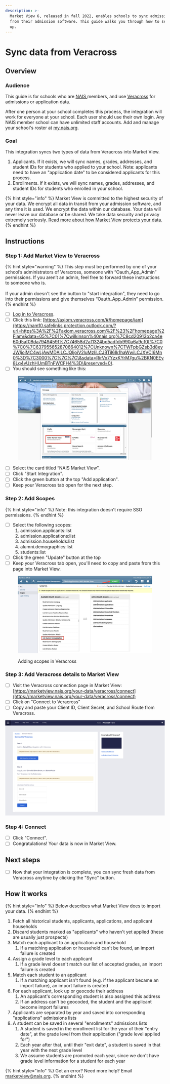```yaml
---
description: >-
  Market View 6, released in fall 2022, enables schools to sync admissions data
  from their admission software. This guide walks you through how to set this
  up.
---
```


# Sync data from Veracross

## Overview <a href="#step-1-add-market-view-to-veracross" id="step-1-add-market-view-to-veracross"></a>

### Audience <a href="#step-1-add-market-view-to-veracross" id="step-1-add-market-view-to-veracross"></a>

This guide is for schools who are [NAIS ](https://www.nais.org)members, and use [Veracross](https://www.veracross.com/) for admissions or application data.&#x20;

After one person at your school completes this process, the integration will work for everyone at your school. Each user should use their own login. Any NAIS member school can have unlimited staff accounts. Add and manage your school's roster at [my.nais.org](https://my.nais.org).

### Goal <a href="#step-1-add-market-view-to-veracross" id="step-1-add-market-view-to-veracross"></a>

This integration syncs two types of data from Veracross into Market View.

1. Applicants. If it exists, we will sync names, grades, addresses, and student IDs for students who applied to your school. Note: applicants need to have an "application date" to be considered applicants for this process.
2. Enrollments. If it exists, we will sync names, grades, addresses, and student IDs for students who enrolled in your school.

{% hint style="info" %}
Market View is committed to the highest security of your data. We encrypt all data in transit from your admission software, and any time it is used. We encrypt the data within our database. Your data will never leave our database or be shared. We take data security and privacy extremely seriously.[ Read more about how Market View protects your data. ](../../data-privacy.md)
{% endhint %}

## Instructions <a href="#step-1-add-market-view-to-veracross" id="step-1-add-market-view-to-veracross"></a>

### Step 1: Add Market View to Veracross <a href="#step-1-add-market-view-to-veracross" id="step-1-add-market-view-to-veracross"></a>

{% hint style="warning" %}
This step must be performed by one of your school’s administrators of Veracross, someone with “Oauth\_App\_Admin” permissions. If you aren’t an admin, feel free to forward these instructions to someone who is.\
\
If your admin doesn't see the button to "start integration", they need to go into their permissions and give themselves “Oauth\_App\_Admin” permission.
{% endhint %}

* [ ] [Log in to Veracross](https://dukope.com/devlogs/papers-please/mobile).
* [ ] Click this link: [https://axiom.veracross.com/#/homepage/iam](https://nam10.safelinks.protection.outlook.com/?url=https%3A%2F%2Faxiom.veracross.com%2F%23%2Fhomepage%2Fiam\&data=05%7C01%7Cwilkinson%40nais.org%7C8cd20913b2ca4e60d5af08da7949459f%7C74658d2af1324bd5adfdb990a6a9cf0f%7C0%7C0%7C637955652870664012%7CUnknown%7CTWFpbGZsb3d8eyJWIjoiMC4wLjAwMDAiLCJQIjoiV2luMzIiLCJBTiI6Ik1haWwiLCJXVCI6Mn0%3D%7C3000%7C%7C%7C\&sdata=RirVx7YzxKYrM7gu%2BKN0EEy8Lq4vUzhHUmBTnFWCFH4%3D\&reserved=0).
* [ ] You should see something like this:

<figure><img src="../../../.gitbook/assets/image002.png" alt=""><figcaption></figcaption></figure>

* [ ] Select the card titled “NAIS Market View”.
* [ ] Click "Start Integration".
* [ ] Click the green button at the top "Add application".
* [ ] Keep your Veracross tab open for the next step.

### Step 2: Add Scopes <a href="#step-2" id="step-2"></a>

{% hint style="info" %}
Note: this integration doesn't require SSO permissions.
{% endhint %}

* [ ] Select the following scopes:
  1. admission.applicants:list
  2. admission.applications:list
  3. admission.households:list
  4. alumni.demographics:list
  5. students:list
* [ ] Click the green "Update" button at the top
* [ ] Keep your Veracross tab open, you'll need to copy and paste from this page into Market View.

<figure><img src="../../../.gitbook/assets/image.png" alt=""><figcaption><p>Adding scopes in Veracross</p></figcaption></figure>

### Step 3: Add Veracross details to Market View <a href="#step-2" id="step-2"></a>

* [ ] Visit the Veracross connection page in Market View: [https://marketview.nais.org/your-data/veracross/connect](https://marketview.nais.org/your-data/veracross/connect)
* [ ] Click on "Connect to Veracross"
* [ ] Copy and paste your Client ID, Client Secret, and School Route from Veracross.

![The Veracross connection page in Market View](<../../../.gitbook/assets/Screen Shot 2022-08-17 at 3.05.51 PM.png>)

### Step 4: Connect

* [ ] Click "Connect".
* [ ] Congratulations! Your data is now in Market View.&#x20;

## Next steps

* [ ] Now that your integration is complete, you can sync fresh data from Veracross anytime by clicking the "Sync" button.

## How it works

{% hint style="info" %}
Below describes what Market View does to import your data.
{% endhint %}

1. Fetch all historical students, applicants, applications, and applicant households
2. Discard students marked as "applicants" who haven't yet applied (these are usually just prospects)
3. Match each applicant to an application and household
   1. If a matching application or household can't be found, an import failure is created
4. Assign a grade level to each applicant
   1. If a grade level doesn't match our list of accepted grades, an import failure is created
5. Match each student to an applicant
   1. If a matching applicant isn't found (e.g. if the applicant became an import failure), an import failure is created
6. For each applicant, look up or geocode their address
   1. An applicant's corresponding student is also assigned this address
   2. If an address can't be geocoded, the student and the applicant become import failures
7. Applicants are separated by year and saved into corresponding "applications" admissions lists
8. A student can be saved in several "enrollments" admissions lists
   1. A student is saved in the enrollment list for the year of their "entry date", at the grade level from their application ("grade level applied for")
   2. Each year after that, until their "exit date", a student is saved in that year with the next grade level
   3. We assume students are promoted each year, since we don't have grade level information for a student for each year

{% hint style="info" %}
Get an error? Need more help? Email marketview@nais.org.&#x20;
{% endhint %}
